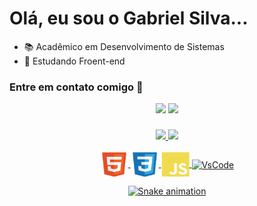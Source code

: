 # Olá, eu sou o Gabriel Silva...

  - 📚 Acadêmico em Desenvolvimento de Sistemas<br>
  - 🌱 Estudando Froent-end
  
### Entre em contato comigo 🔻

 <div align="center">
   <a href = "mailto:contato.gabrieljosesilva@gmail.com"><img src="https://img.shields.io/badge/Gmail-D14836?style=for-the-badge&logo=gmail&logoColor=white" target="_blank"></a>
   <a href="https://www.linkedin.com/in/gabriel-jose-silva/" target="_blank"><img src="https://img.shields.io/badge/-LinkedIn-%230077B5?style=for-the-badge&logo=linkedin&logoColor=white" target="_blank"></a> 
   
  </div>
  
###

<div align="center">
  <a href="https://github.com/gabriel-gjs">
  <img height="180em" src="https://github-readme-stats.vercel.app/api?username=gabriel-gjs&show_icons=true&theme=dracula&include_all_commits=true&count_private=true"/>
  <img height="180em" src="https://github-readme-stats.vercel.app/api/top-langs/?username=gabriel-gjs&layout=compact&langs_count=7&theme=dracula"/>
</div>
  
  <div align="center" style="display: inline_block; "><br>
      <img align="center" alt="HTML5" height="40" width="45" src="https://raw.githubusercontent.com/devicons/devicon/master/icons/html5/html5-original.svg">
      <img align="center" alt="CSS3" height="40" width="45" src="https://raw.githubusercontent.com/devicons/devicon/master/icons/css3/css3-original.svg">   
      <img align="center" alt="Js" height="40" width="45" src="https://raw.githubusercontent.com/devicons/devicon/master/icons/javascript/javascript-plain.svg">
      <img align="center" alt="VsCode" height="40" width="45"  src="https://cdn.jsdelivr.net/gh/devicons/devicon/icons/vscode/vscode-original.svg">
          
    
   ![Snake animation](https://github.com/gabriel-gjs/gabriel-gjs/blob/output/github-contribution-grid-snake.svg)
</div>

  

  
